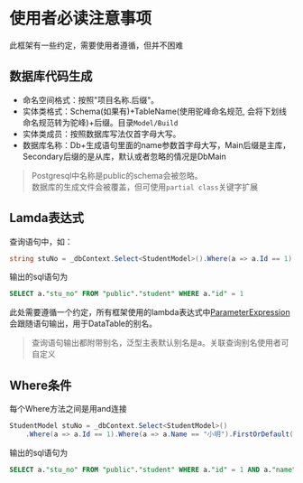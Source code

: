 # 使用者必读注意事项
此框架有一些约定，需要使用者遵循，但并不困难
## 数据库代码生成
- 命名空间格式：按照"项目名称.后缀"。
- 实体类格式：Schema(如果有)+TableName(使用驼峰命名规范, 会将下划线命名规范转为驼峰)+后缀。目录``Model/Build``
- 实体类成员：按照数据库写法仅首字母大写。
- 数据库名称：Db+生成语句里面的name参数首字母大写，Main后缀是主库，Secondary后缀的是从库，默认或者忽略的情况是DbMain
> Postgresql中名称是public的schema会被忽略。<br>
> 数据库的生成文件会被覆盖，但可使用``partial class``关键字扩展
## Lamda表达式
查询语句中，如：
``` C#
string stuNo = _dbContext.Select<StudentModel>().Where(a => a.Id == 1).FirstOrDefault(a => a.Stu_no);
```
输出的sql语句为
``` sql
SELECT a."stu_no" FROM "public"."student" WHERE a."id" = 1
```
此处需要遵循一个约定，所有框架使用的lambda表达式中[ParameterExpression](https://docs.microsoft.com/en-us/dotnet/api/system.linq.expressions.parameterexpression?view=net-5.0)会跟随语句输出，用于DataTable的别名。
> 查询语句输出都附带别名，泛型主表默认别名是a。关联查询别名使用者可自定义

## Where条件
每个Where方法之间是用and连接
``` C#
StudentModel stuNo = _dbContext.Select<StudentModel>()
    .Where(a => a.Id == 1).Where(a => a.Name == "小明").FirstOrDefault(a => a.Stu_no);
```
输出的sql语句为
``` sql
SELECT a."stu_no" FROM "public"."student" WHERE a."id" = 1 AND a."name" = '小明'
```